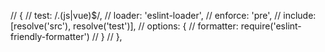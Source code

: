 // {
//   test: /\.(js|vue)$/,
//   loader: 'eslint-loader',
//   enforce: 'pre',
//   include: [resolve('src'), resolve('test')],
//   options: {
//     formatter: require('eslint-friendly-formatter')
//   }
// },